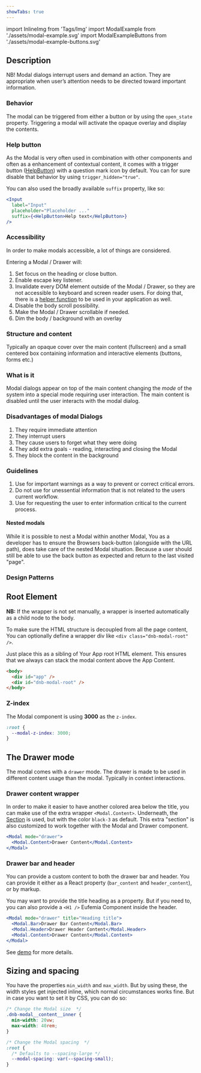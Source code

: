 ```yaml
---
showTabs: true
---
```


import InlineImg from 'Tags/Img'
import ModalExample from './assets/modal-example.svg'
import ModalExampleButtons from './assets/modal-example-buttons.svg'

## Description

NB! Modal dialogs interrupt users and demand an action. They are appropriate when user’s attention needs to be directed toward important information.

### Behavior

The modal can be triggered from either a button or by using the `open_state` property. Triggering a modal will activate the opaque overlay and display the contents.

### Help button

As the Modal is very often used in combination with other components and often as a enhancement of contextual content, it comes with a trigger button ([HelpButton](/uilib/components/help-button)) with a question mark icon by default. You can for sure disable that behavior by using `trigger_hidden="true"`.

You can also used the broadly available `suffix` property, like so:

```jsx
<Input
  label="Input"
  placeholder="Placeholder ..."
  suffix={<HelpButton>Help text</HelpButton>}
/>
```

### Accessibility

In order to make modals accessible, a lot of things are considered.

Entering a Modal / Drawer will:

1. Set focus on the heading or close button.
2. Enable escape key listener.
3. Invalidate every DOM element outside of the Modal / Drawer, so they are not accessible to keyboard and screen reader users. For doing that, there is a [helper function](/uilib/helpers/functions#interactioninvalidation-example) to be used in your application as well.
4. Disable the body scroll possibility.
5. Make the Modal / Drawer scrollable if needed.
6. Dim the body / background with an overlay

### Structure and content

Typically an opaque cover over the main content (fullscreen) and a small centered box containing information and interactive elements (buttons, forms etc.)

### What is it

Modal dialogs appear on top of the main content changing the _mode_ of the system into a special mode requiring user interaction. The main content is disabled until the user interacts with the modal dialog.

### Disadvantages of modal Dialogs

1.  They require immediate attention
1.  They interrupt users
1.  They cause users to forget what they were doing
1.  They add extra goals - reading, interacting and closing the Modal
1.  They block the content in the background

### Guidelines

1.  Use for important warnings as a way to prevent or correct critical errors.
1.  Do not use for unessential information that is not related to the users current workflow.
1.  Use for requesting the user to enter information critical to the current process.

#### Nested modals

While it is possible to nest a Modal within another Modal, You as a developer has to ensure the Browsers back-button (alongside with the URL path), does take care of the nested Modal situation. Because a user should still be able to use the back button as expected and return to the last visited "page".

### Design Patterns

<InlineImg src={ModalExample} caption="Modal with header, text and close button (spacing suggestions in blue and pink)" alt="Image showing Modal with header" />

<InlineImg src={ModalExampleButtons} caption="Modal with header, text, buttons and close button" alt="Image showing Modal with header and close button" />

## Root Element

**NB:** If the wrapper is not set manually, a wrapper is inserted automatically as a child node to the body.

To make sure the HTML structure is decoupled from all the page content, You can optionally define a wrapper div like `<div class="dnb-modal-root" />`.

Just place this as a sibling of Your App root HTML element. This ensures that we always can stack the modal content above the App Content.

```html
<body>
  <div id="app" />
  <div id="dnb-modal-root" />
</body>
```

### Z-index

The Modal component is using **3000** as the `z-index`.

```css
:root {
  --modal-z-index: 3000;
}
```

## The Drawer mode

The modal comes with a `drawer` mode. The drawer is made to be used in different content usage than the modal. Typically in context interactions.

### Drawer content wrapper

In order to make it easier to have another colored area below the title, you can make use of the extra wrapper `<Modal.Content>`. Underneath, the [Section](/uilib/components/section) is used, but with the color `black-3` as default. This extra "section" is also customized to work together with the Modal and Drawer component.

```jsx
<Modal mode="drawer">
  <Modal.Content>Drawer Content</Modal.Content>
</Modal>
```

### Drawer bar and header

You can provide a custom content to both the drawer bar and header. You can provide it either as a React property (`bar_content` and `header_content`), or by markup.

You may want to provide the title heading as a property. But if you need to, you can also provide a `<H1 />` Eufemia Component inside the header.

```jsx
<Modal mode="drawer" title="Heading title">
  <Modal.Bar>Drawer Bar Content</Modal.Bar>
  <Modal.Header>Drawer Header Content</Modal.Header>
  <Modal.Content>Drawer Content</Modal.Content>
</Modal>
```

See [demo](/uilib/components/modal#drawer-mode-with-custom-header) for more details.

## Sizing and spacing

You have the properties `min_width` and `max_width`. But by using these, the width styles get injected inline, which normal circumstances works fine. But in case you want to set it by CSS, you can do so:

```css
/* Change the Modal size  */
.dnb-modal__content__inner {
  min-width: 20vw;
  max-width: 40rem;
}

/* Change the Modal spacing  */
:root {
  /* Defaults to --spacing-large */
  --modal-spacing: var(--spacing-small);
}
```
